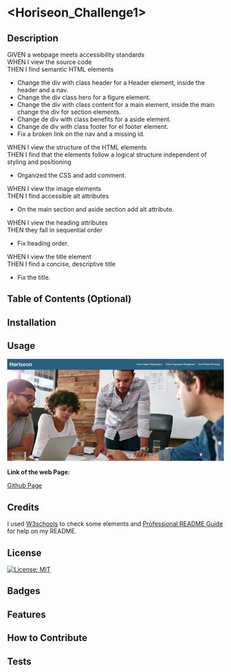 # <Horiseon_Challenge1>

## Description

GIVEN a webpage meets accessibility standards  
WHEN I view the source code  
THEN I find semantic HTML elements
* Change the div with class header for a Header element, inside the header and a nav.
* Change the div class hero for a figure element.
* Change the div with class content for a main element, inside the main change the div for section elements.
* Change de div with class benefits for a aside element.
* Change de div with class footer for el footer element.
* Fix a broken link on the nav and a missing id.

WHEN I view the structure of the HTML elements  
THEN I find that the elements follow a logical structure independent of styling and positioning  

* Organized the CSS and add comment.

WHEN I view the image elements  
THEN I find accessible alt attributes

* On the main section and aside section add alt attribute.

WHEN I view the heading attributes  
THEN they fall in sequential order

* Fix heading order.

WHEN I view the title element  
THEN I find a concise, descriptive title  

* Fix the title.

## Table of Contents (Optional)

## Installation

## Usage

![alt text](./assets/images/Screenshot1.png)

**Link of the web Page:**

[Github Page](https://jjfcode.github.io/Horiseon_Challenge1/)

## Credits

I used [W3schools](https://www.w3schools.com/) to check some elements and [Professional README Guide](https://coding-boot-camp.github.io/full-stack/github/professional-readme-guide) for help on my README.

## License

[![License: MIT](https://img.shields.io/badge/License-MIT-yellow.svg)](https://opensource.org/licenses/MIT)

## Badges

## Features

## How to Contribute

## Tests
